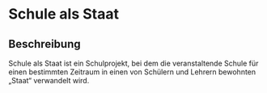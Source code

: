 # Schule als Staat

## Beschreibung

Schule als Staat ist ein Schulprojekt, bei dem die veranstaltende Schule für einen bestimmten Zeitraum in einen von Schülern und Lehrern bewohnten „Staat“ verwandelt wird.
